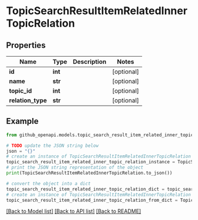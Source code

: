 # TopicSearchResultItemRelatedInnerTopicRelation


## Properties

Name | Type | Description | Notes
------------ | ------------- | ------------- | -------------
**id** | **int** |  | [optional] 
**name** | **str** |  | [optional] 
**topic_id** | **int** |  | [optional] 
**relation_type** | **str** |  | [optional] 

## Example

```python
from github_openapi.models.topic_search_result_item_related_inner_topic_relation import TopicSearchResultItemRelatedInnerTopicRelation

# TODO update the JSON string below
json = "{}"
# create an instance of TopicSearchResultItemRelatedInnerTopicRelation from a JSON string
topic_search_result_item_related_inner_topic_relation_instance = TopicSearchResultItemRelatedInnerTopicRelation.from_json(json)
# print the JSON string representation of the object
print(TopicSearchResultItemRelatedInnerTopicRelation.to_json())

# convert the object into a dict
topic_search_result_item_related_inner_topic_relation_dict = topic_search_result_item_related_inner_topic_relation_instance.to_dict()
# create an instance of TopicSearchResultItemRelatedInnerTopicRelation from a dict
topic_search_result_item_related_inner_topic_relation_from_dict = TopicSearchResultItemRelatedInnerTopicRelation.from_dict(topic_search_result_item_related_inner_topic_relation_dict)
```
[[Back to Model list]](../README.md#documentation-for-models) [[Back to API list]](../README.md#documentation-for-api-endpoints) [[Back to README]](../README.md)



